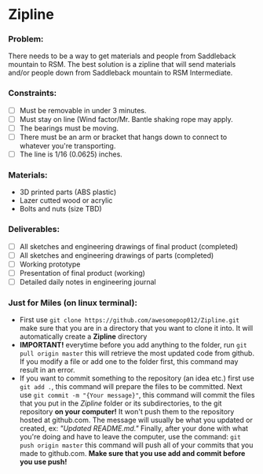 # Zipline
### Problem:
There needs to be a way to get materials and people from Saddleback mountain to RSM. The best solution is a zipline that will send materials and/or people down from Saddleback mountain to RSM Intermediate.
### Constraints:
- [ ] Must be removable in under 3 minutes.
- [ ] Must stay on line (Wind factor/Mr. Bantle shaking rope may apply.
- [ ] The bearings must be moving.
- [ ] There must be an arm or bracket that hangs down to connect to whatever you're transporting.
- [ ] The line is 1/16 (0.0625) inches.
### Materials:
- 3D printed parts (ABS plastic)
- Lazer cutted wood or acrylic
- Bolts and nuts (size TBD)
### Deliverables:
- [ ] All sketches and engineering drawings of final product (completed)
- [ ] All sketches and engineering drawings of parts (completed)
- [ ] Working prototype
- [ ] Presentation of final product (working)
- [ ] Detailed daily notes in engineering journal
### Just for Miles (on linux terminal):
- First use ```git clone https://github.com/awesomepop012/Zipline.git``` make sure that you are in a directory that you want to clone it into. It will automatically create a __Zipline__ directory
- __IMPORTANT!__ everytime before you add anything to the folder, run ```git pull origin master``` this will retrieve the most updated code from github. If you modify a file or add one to the folder first, this command may result in an error. 
- If you want to commit something to the repository (an idea etc.) first use ```git add .```, this command will prepare the files to be committed. Next use ```git commit -m "{Your message}"```, this command will commit the files that you put in the *Zipline* folder or its subdirectories, to the git repository __on your computer!__ It won't push them to the repository hosted at github.com. The message will usually be what you updated or created, ex: *"Updated README.md."* Finally, after your done with what you're doing and have to leave the computer, use the command: ```git push origin master``` this command will push all of your commits that you made to github.com. __Make sure that you use add and commit before you use push!__
